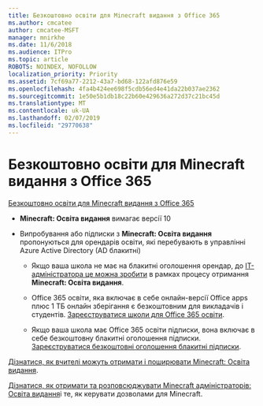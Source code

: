 ```yaml
---
title: Безкоштовно освіти для Minecraft видання з Office 365
ms.author: cmcatee
author: cmcatee-MSFT
manager: mnirkhe
ms.date: 11/6/2018
ms.audience: ITPro
ms.topic: article
ROBOTS: NOINDEX, NOFOLLOW
localization_priority: Priority
ms.assetid: 7cf69a77-2212-43a7-bd68-122afd876e59
ms.openlocfilehash: 4fa4b424ee698f5cdb56ed4e41da22b037ae2362
ms.sourcegitcommit: 1e50e5b1db18c22b60e429636a272d37c21bc45d
ms.translationtype: MT
ms.contentlocale: uk-UA
ms.lasthandoff: 02/07/2019
ms.locfileid: "29770638"
---
```

# <a name="minecraft-edition-with-office-365-education-for-free"></a>Безкоштовно освіти для Minecraft видання з Office 365

[Безкоштовно освіти для Minecraft видання з Office 365](https://docs.microsoft.com/education/windows/get-minecraft-for-education)
  
- **Minecraft: Освіта видання** вимагає версії 10 
    
- Випробування або підписки з **Minecraft: Освіта видання** пропонуються для орендарів освіти, які перебувають в управлінні Azure Active Directory (AD блакитні) 
    
  - Якщо ваша школа не має на блакитні оголошення орендар, до [ІТ-адміністратора це можна зробити](https://docs.microsoft.com/education/windows/school-get-minecraft) в рамках процесу отримання **Minecraft: Освіта видання**.
    
  - Office 365 освіти, яка включає в себе онлайн-версії Office apps плюс 1 ТБ онлайн зберігання є безкоштовним для викладачів і студентів. [Зареєструватися школи для Office 365 освіти](https://products.office.com/academic/office-365-education-plan).
    
  - Якщо ваша школа має Office 365 освіти підписки, вона включає в себе безкоштовну блакитні оголошення підписки. [Зареєструватися безкоштовні оголошення блакитні підписки](https://msdn.microsoft.com/library/windows/hardware/mt703369%28v=vs.85%29.aspx).
    
[Дізнатися, як вчителі можуть отримати і поширювати Minecraft: Освіта видання](https://docs.microsoft.com/education/windows/teacher-get-minecraft).
  
[Дізнатися, як отримати та розповсюджувати Minecraft адміністраторів: Освіта видання](https://docs.microsoft.com/education/windows/school-get-minecraft)і те, як керувати дозволами для Minecraft.
  

